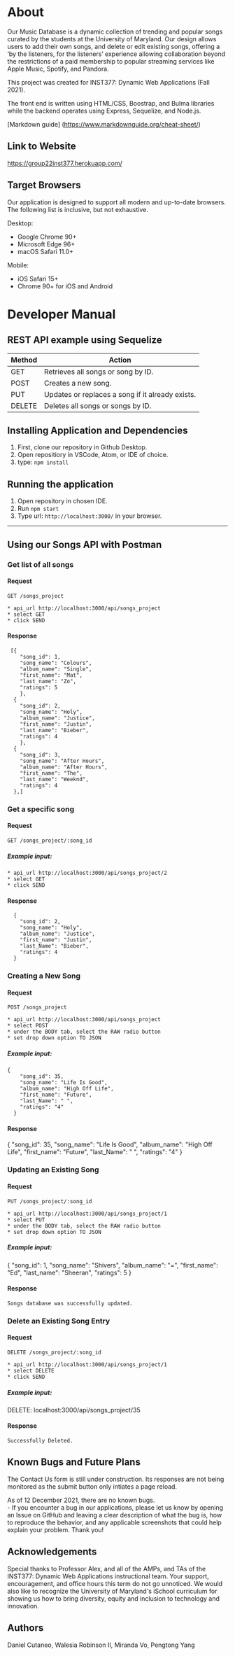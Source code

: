 # About

Our Music Database is a dynamic collection of trending and popular songs curated by the students at the University of Maryland. Our design allows users to add their own songs, and delete or edit existing songs, offering a ‘by the listeners, for the listeners’ experience allowing collaboration beyond the restrictions of a paid membership to popular streaming services like Apple Music, Spotify, and Pandora.

This project was created for INST377: Dynamic Web Applications (Fall 2021).

The front end is written using HTML/CSS, Boostrap, and Bulma libraries while the backend operates using Express, Sequelize, and Node.js.

[Markdown guide] (https://www.markdownguide.org/cheat-sheet/)

## Link to Website
https://group22inst377.herokuapp.com/

## Target Browsers
Our application is designed to support all modern and up-to-date browsers.
The following list is inclusive, but not exhaustive.

Desktop:
* Google Chrome 90+
* Microsoft Edge 96+
* macOS Safari 11.0+

Mobile:
* iOS Safari 15+
* Chrome 90+ for iOS and Android

# Developer Manual

## REST API example using Sequelize

<table>
  <thead>
    <tr>
      <th>Method</th>
      <th>Action</th>
    </tr>
  </thead>
  <tbody>
    <tr>
      <td>GET</td>
      <td>Retrieves all songs or song by ID.</td>
    </tr>
    <tr>
      <td>POST</td>
      <td>Creates a new song.</td>
    </tr>
    <tr>
      <td>PUT</td>
      <td>Updates or replaces a song if it already exists.</td>
    </tr>
    <tr>
      <td>DELETE</td>
      <td>Deletes all songs or songs by ID.</td>
    </tr>
  </tbody>
</table>

## Installing Application and Dependencies

1. First, clone our repository in Github Desktop.
2. Open repositiory in VSCode, Atom, or IDE of choice.
3. type: `npm install`

## Running the application
1. Open repository in chosen IDE.
2. Run `npm start`
3. Type url: `http://localhost:3000/` in your browser.

<hr>

## Using our Songs API with Postman

### Get list of all songs

#### Request

`GET /songs_project`

    * api_url http://localhost:3000/api/songs_project
    * select GET
    * click SEND


#### Response

     [{
        "song_id": 1,
        "song_name": "Colours",
        "album_name": "Single",
        "first_name": "Mat",
        "last_name": "Zo",
        "ratings": 5
        },
      {
        "song_id": 2,
        "song_name": "Holy",
        "album_name": "Justice",
        "first_name": "Justin",
        "last_name": "Bieber",
        "ratings": 4
        },
      {
        "song_id": 3,
        "song_name": "After Hours",
        "album_name": "After Hours",
        "first_name": "The",
        "last_name": "Weeknd",
        "ratings": 4
      },]

### Get a specific song

#### Request

`GET /songs_project/:song_id`

##### Example input:

    * api_url http://localhost:3000/api/songs_project/2
    * select GET
    * click SEND

#### Response

      {
        "song_id": 2,
        "song_name": "Holy",
        "album_name": "Justice",
        "first_name": "Justin",
        "last_Name": "Bieber",
        "ratings": 4
      }

### Creating a New Song

#### Request

`POST /songs_project`

    * api_url http://localhost:3000/api/songs_project
    * select POST
    * under the BODY tab, select the RAW radio button
    * set drop down option TO JSON

##### Example input:

    {
        "song_id": 35,
        "song_name": "Life Is Good",
        "album_name": "High Off Life",
        "first_name": "Future",
        "last_Name": " ",
        "ratings": "4"
      }

#### Response

  {
      "song_id": 35,
      "song_name": "Life Is Good",
      "album_name": "High Off Life",
      "first_name": "Future",
      "last_Name": " ",
      "ratings": "4"
    }

### Updating an Existing Song

#### Request

`PUT /songs_project/:song_id`

    * api_url http://localhost:3000/api/songs_project/1
    * select PUT
    * under the BODY tab, select the RAW radio button
    * set drop down option TO JSON

##### Example input:

  {
      "song_id": 1,
      "song_name": "Shivers",
      "album_name": "=",
      "first_name": "Ed",
      "last_name": "Sheeran",
      "ratings": 5
    }

#### Response

    Songs database was successfully updated.

### Delete an Existing Song Entry

#### Request

`DELETE /songs_project/:song_id`

    * api_url http://localhost:3000/api/songs_project/1
    * select DELETE
    * click SEND

##### Example input: 

  DELETE: localhost:3000/api/songs_project/35

#### Response

    Successfully Deleted.
    
## Known Bugs and Future Plans

The Contact Us form is still under construction. Its responses are not being monitored as the submit button only intiates a page reload. 

As of 12 December 2021, there are no known bugs. <br> - If you encounter a bug in our applications, please let us know by opening an Issue on GitHub and leaving a clear description of what the bug is, how to reproduce the behavior, and any applicable screenshots that could help explain your problem. Thank you!
    
## Acknowledgements

Special thanks to Professor Alex, and all of the AMPs, and TAs of the INST377: Dynamic Web Applications instructional team. 
Your support, encouragement, and office hours this term do not go unnoticed.
We would also like to recognize the University of Maryland's iSchool curriculum for showing us how to bring diversity, equity and inclusion to technology and innovation. 

## Authors

Daniel Cutaneo, Walesia Robinson II, Miranda Vo, Pengtong Yang
